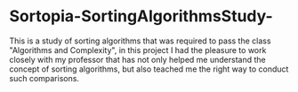 # Sortopia-SortingAlgorithmsStudy-
This is a study of sorting algorithms that was required to pass the class "Algorithms and Complexity", in this project I had the pleasure to work closely with my professor that has not only helped me understand the concept of sorting algorithms, but also teached me the right way to conduct such comparisons.      
